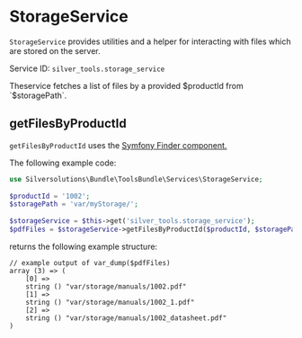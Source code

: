 # StorageService

`StorageService` provides utilities and a helper for interacting with files which are stored on the server.

Service ID: `silver_tools.storage_service`

Theservice fetches a list of files by a provided $productId from `$storagePath`.

## getFilesByProductId

`getFilesByProductId` uses the [Symfony Finder component.](http://symfony.com/doc/current/components/finder.html)

The following example code:

``` php
use Silversolutions\Bundle\ToolsBundle\Services\StorageService;
 
$productId = '1002';
$storagePath = 'var/myStorage/';
 
$storageService = $this->get('silver_tools.storage_service');
$pdfFiles = $storageService->getFilesByProductId($productId, $storagePath, array('pdf'));
```

returns the following example structure:

``` 
// example output of var_dump($pdfFiles)
array (3) => (
    [0] => 
    string () "var/storage/manuals/1002.pdf"
    [1] => 
    string () "var/storage/manuals/1002_1.pdf"
    [2] => 
    string () "var/storage/manuals/1002_datasheet.pdf"
)
```
